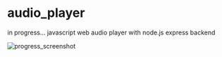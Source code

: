 # audio_player

in progress...
javascript web audio player with node.js express backend

![progress_screenshot](https://user-images.githubusercontent.com/24967663/35891153-296124a4-0ba3-11e8-9bf1-9fad4d7a6521.jpg)
